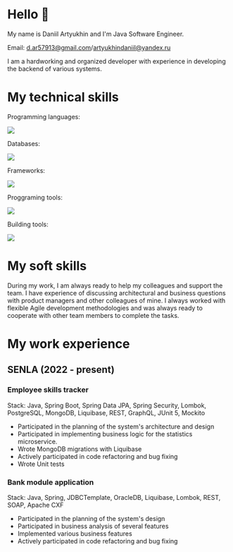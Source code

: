# Hello 👋
My name is Daniil Artyukhin and I'm Java Software Engineer.

Email: d.ar57913@gmail.com/artyukhindaniil@yandex.ru

I am a hardworking and organized developer with experience in developing the backend of various systems.

# My technical skills
Programming languages: 
<p>
  <a href="https://skillicons.dev" margin='auto'>
    <img src="https://skillicons.dev/icons?i=java,python" />
  </a>
</p>

Databases: 
<p>
  <a href="https://skillicons.dev" margin='auto'>
    <img src="https://skillicons.dev/icons?i=postgres,mysql,mongodb" />
  </a>
</p>

Frameworks: 
<p>
  <a href="https://skillicons.dev" margin='auto'>
    <img src="https://skillicons.dev/icons?i=spring,hibernate" />
  </a>
</p>

Proggraming tools: 
<p>
  <a href="https://skillicons.dev" margin='auto'>
    <img src="https://skillicons.dev/icons?i=idea,vscode,git,github,gitlab,docker" />
  </a>
</p>

Building tools: 
<p>
  <a href="https://skillicons.dev" margin='auto'>
    <img src="https://skillicons.dev/icons?i=maven,gradle" />
  </a>
</p>

# My soft skills
During my work, I am always ready to help my colleagues and support the team. I have experience of discussing architectural and business questions with product managers and other colleagues of mine.
I always worked with flexible Agile development methodologies and was always ready to cooperate with other team members to complete the tasks.

# My work experience
## SENLA (2022 - present)
### Employee skills tracker
Stack: Java, Spring Boot, Spring Data JPA, Spring Security, Lombok, PostgreSQL, MongoDB, Liquibase, REST, GraphQL, JUnit 5, Mockito 
- Participated in the planning of the system's architecture and design
- Participated in implementing business logic for the statistics microservice. 
- Wrote MongoDB migrations with Liquibase
- Actively participated in code refactoring and bug fixing
- Wrote Unit tests
### Bank module application
Stack: Java, Spring, JDBCTemplate, OracleDB, Liquibase, Lombok, REST, SOAP, Apache CXF
- Participated in the planning of the system's design
- Participated in business analysis of several features
- Implemented various business features
- Actively participated in code refactoring and bug fixing
